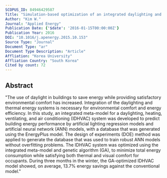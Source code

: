 ```yaml
---
SCOPUS_ID: 84946429587
Title: "Simulation-based optimization of an integrated daylighting and HVAC system using the design of experiments method"
Author: "Kim W."
Journal: "Applied Energy"
Publication Date: {'$date': '2016-01-15T00:00:00Z'}
Publication Year: 2016
DOI: "10.1016/j.apenergy.2015.10.153"
Source Type: "Journal"
Document Type: "ar"
Document Type Description: "Article"
Affliation: "Korea University"
Affliation Country: "South Korea"
Cited by count: 72
---
```


## Abstract
"The use of daylight in buildings to save energy while providing satisfactory environmental comfort has increased. Integration of the daylighting and thermal energy systems is necessary for environmental comfort and energy efficiency. In this study, an integrated meta-model for a daylighting, heating, ventilating, and air conditioning (IDHVAC) system was developed to predict building energy performance by artificial lighting regression models and artificial neural network (ANN) models, with a database that was generated using the EnergyPlus model. The design of experiments (DOE) method was applied to generate the database that was used to train robust ANN models without overfitting problems. The IDHVAC system was optimized using the integrated meta-model and genetic algorithm (GA), to minimize total energy consumption while satisfying both thermal and visual comfort for occupants. During three months in the winter, the GA-optimized IDHVAC model showed, on average, 13.7% energy savings against the conventional model."
